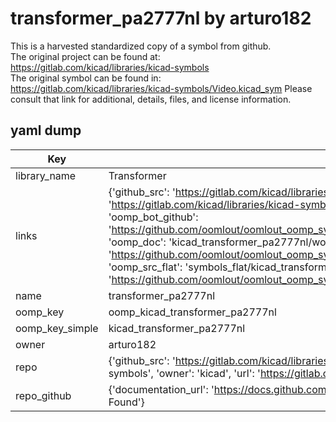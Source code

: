 # transformer_pa2777nl by arturo182  
This is a harvested standardized copy of a symbol from github.  
The original project can be found at:  
https://gitlab.com/kicad/libraries/kicad-symbols  
The original symbol can be found in:
https://gitlab.com/kicad/libraries/kicad-symbols/Video.kicad_sym
Please consult that link for additional, details, files, and license information.  
## yaml dump  
| Key | Value |  
| --- | --- |  
| library_name | Transformer |  
| links | {'github_src': 'https://gitlab.com/kicad/libraries/kicad-symbols/Video.kicad_sym', 'github_src_repo': 'https://gitlab.com/kicad/libraries/kicad-symbols', 'oomp_bot': 'kicad_transformer_pa2777nl/working', 'oomp_bot_github': 'https://github.com/oomlout/oomlout_oomp_symbol_bot/tree/main/kicad_transformer_pa2777nl/working', 'oomp_doc': 'kicad_transformer_pa2777nl/working', 'oomp_doc_github': 'https://github.com/oomlout/oomlout_oomp_symbol_doc/tree/main/kicad_transformer_pa2777nl/working', 'oomp_src_flat': 'symbols_flat/kicad_transformer_pa2777nl/working', 'oomp_src_flat_github': 'https://github.com/oomlout/oomlout_oomp_symbol_src/tree/main/kicad_transformer_pa2777nl/working'} |  
| name | transformer_pa2777nl |  
| oomp_key | oomp_kicad_transformer_pa2777nl |  
| oomp_key_simple | kicad_transformer_pa2777nl |  
| owner | arturo182 |  
| repo | {'github_src': 'https://gitlab.com/kicad/libraries/kicad-symbols/Video.kicad_sym', 'name': 'libraries/kicad-symbols', 'owner': 'kicad', 'url': 'https://gitlab.com/kicad/libraries/kicad-symbols'} |  
| repo_github | {'documentation_url': 'https://docs.github.com/rest/repos/repos#get-a-repository', 'message': 'Not Found'} |  

